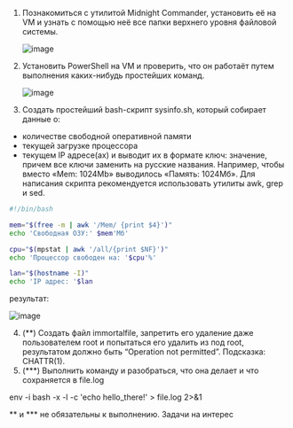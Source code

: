 1. Познакомиться с утилитой Midnight Commander, установить её на VM и узнать с помощью неё все папки верхнего уровня файловой системы.

   ![image](https://github.com/tms-dos21-onl/sergey-novik/assets/77771829/f391950a-e513-4c1e-bbfa-0457a045ceff)

3. Установить PowerShell на VM и проверить, что он работаёт путем выполнения каких-нибудь простейших команд.  

   ![image](https://github.com/tms-dos21-onl/sergey-novik/assets/77771829/028425f8-193d-4325-b390-b3ab4b4c8d67)  
  
4. Создать простейший bash-скрипт sysinfo.sh, который собирает данные о:
- количестве свободной оперативной памяти
- текущей загрузке процессора
- текущем IP адресе(ах)
и выводит их в формате ключ: значение, причем все ключи заменить на русские названия. Например, чтобы вместо «Mem: 1024Mb» выводилось «Память: 1024Мб». Для написания скрипта рекомендуется использовать утилиты awk, grep и sed.
```bash
#!/bin/bash

mem="$(free -m | awk '/Mem/ {print $4}')"
echo 'Свободная ОЗУ:' $mem'Мб'

cpu="$(mpstat | awk '/all/{print $NF}')"
echo 'Процессор свободен на: '$cpu'%'

lan="$(hostname -I)"
echo 'IP адрес: '$lan
```
результат:  

![image](https://github.com/tms-dos21-onl/sergey-novik/assets/77771829/3e0309a6-e926-4c2d-b1b2-61049f1a2321)
  




4. (**) Cоздать файл immortalfile, запретить его удаление даже пользователем root и попытаться его удалить из под root, результатом должно быть “Operation not permitted”. Подсказка: CHATTR(1).
5. (***) Выполнить команду и разобраться, что она делает и что сохраняется в file.log

env -i bash -x -l -c 'echo hello_there!' > file.log 2>&1

** и *** не обязательны к выполнению. Задачи на интерес
